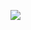 ![](https://user-images.githubusercontent.com/1686324/92333690-2bdbbf80-f090-11ea-888f-30541ff530c9.gif)
